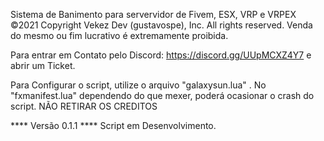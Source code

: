 Sistema de Banimento para servervidor de Fivem, ESX, VRP e VRPEX
        ©2021 Copyright Vekez Dev (gustavospe), Inc. All rights reserved.
        Venda do mesmo ou fim lucrativo é extremamente proibida.

Para entrar em Contato pelo Discord: https://discord.gg/UUpMCXZ4Y7 e abrir um Ticket.

Para Configurar o script, utilize o arquivo "galaxysun.lua" .
No "fxmanifest.lua" dependendo do que mexer, poderá ocasionar o crash do script.
NÃO RETIRAR OS CREDITOS 

**** Versão 0.1.1 ****
Script em Desenvolvimento. 